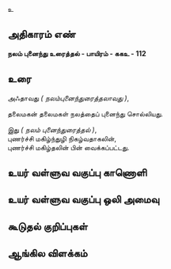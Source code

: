 உ


## அதிகாரம் எண்

**நலம் புனைந்து உரைத்தல் - பாயிரம் - ககஉ - 112**

## உரை

அஃதாவது _( நலம்புனைந்துரைத்தலாவது )_,  

தலைமகன் தலைமகள் நலத்தைப் புனைந்து சொல்லியது.  

இது _( நலம் புனைந்துரைத்தல் )_,    
புணர்ச்சி மகிழ்ந்துழி நிகழ்வதாகலின்,  
புணர்ச்சி மகிழ்தலின் பின் வைக்கப்பட்டது.

## உயர் வள்ளுவ வகுப்பு காணொளி


## உயர் வள்ளுவ வகுப்பு ஒலி அமைவு 


## கூடுதல் குறிப்புகள்


## ஆங்கில விளக்கம்

